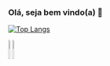 ### Olá, seja bem vindo(a) 👋
[![Top Langs](https://github-readme-stats.vercel.app/api/top-langs/?username=lucamesquitaa&layout=compact)](https://github.com/anuraghazra/github-readme-stats)
<div style="display: inline-block">
<img width="10%" src="https://cdn.jsdelivr.net/gh/devicons/devicon/icons/csharp/csharp-original.svg" />
<img width="10%" src="https://cdn.jsdelivr.net/gh/devicons/devicon/icons/javascript/javascript-original.svg" />
</div>
